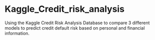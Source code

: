 # Kaggle_Credit_risk_analysis
Using the Kaggle Credit Risk Analysis Database to compare 3 different models to predict credit default risk based on personal and financial information.
